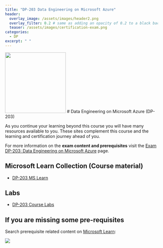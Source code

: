 ```yaml
---
title: "DP-203 Data Engineering on Microsoft Azure"
header:
  overlay_image: /assets/images/header2.png
  overlay_filter: 0.2 # same as adding an opacity of 0.2 to a black background
  teaser: /assets/images/certification-exam.png
categories:
  - DP
excerpt: " "
---
```

<img src="../../assets/images/certification-exam.png" width="200" height="200">
# Data Engineering on Microsoft Azure (DP-203)

As you continue your learning beyond this course you will have many resources available to you. These sites complement this course and the learning and certification journey ahead of you.

For more information on the **exam content and prerequisites** visit the [Exam DP-203: Data Engineering on Microsoft Azure](https://learn.microsoft.com/en-us/certifications/exams/dp-203) page.

## Microsoft Learn Collection (Course material)
- [DP-203 MS Learn](https://aka.ms/courseDP-203)

## Labs
- [DP-203 Course Labs](https://aka.ms/dp203labs)

## If you are missing some pre-requisites
Search prerequisite related content on [Microsoft Learn](https://learn.microsoft.com/en-us/training/browse/):

<img src="../../assets/images/learn-search.png">
